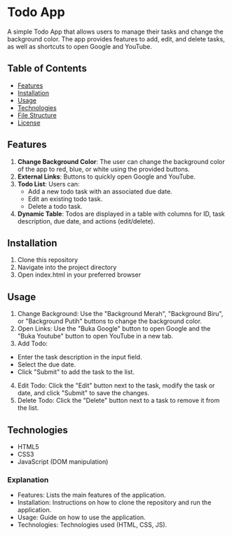 # Todo App

A simple Todo App that allows users to manage their tasks and change the background color. The app provides features to add, edit, and delete tasks, as well as shortcuts to open Google and YouTube.

## Table of Contents
- [Features](#features)
- [Installation](#installation)
- [Usage](#usage)
- [Technologies](#technologies)
- [File Structure](#file-structure)
- [License](#license)

## Features
1. **Change Background Color**: The user can change the background color of the app to red, blue, or white using the provided buttons.
2. **External Links**: Buttons to quickly open Google and YouTube.
3. **Todo List**: Users can:
   - Add a new todo task with an associated due date.
   - Edit an existing todo task.
   - Delete a todo task.
4. **Dynamic Table**: Todos are displayed in a table with columns for ID, task description, due date, and actions (edit/delete).

## Installation

1. Clone this repository
2. Navigate into the project directory
3. Open index.html in your preferred browser

## Usage
1. Change Background: Use the "Background Merah", "Background Biru", or "Background Putih" buttons to change the background color.
2. Open Links: Use the "Buka Google" button to open Google and the "Buka Youtube" button to open YouTube in a new tab.
3. Add Todo:
- Enter the task description in the input field.
- Select the due date.
- Click "Submit" to add the task to the list.
4. Edit Todo: Click the "Edit" button next to the task, modify the task or date, and click "Submit" to save the changes.
5. Delete Todo: Click the "Delete" button next to a task to remove it from the list.

## Technologies
- HTML5
- CSS3
- JavaScript (DOM manipulation)

### Explanation
- Features: Lists the main features of the application.
- Installation: Instructions on how to clone the repository and run the application.
- Usage: Guide on how to use the application.
- Technologies: Technologies used (HTML, CSS, JS).
